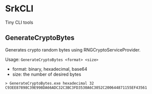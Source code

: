 # SrkCLI
Tiny CLI tools


## GenerateCryptoBytes

Generates crypto random bytes using RNGCryptoServiceProvider.

Usage: `GenerateCryptoBytes <format> <size>`

*    format:     binary, hexadecimal, base64
*    size:       the number of desired bytes

```
> GenerateCryptoBytes.exe hexadecimal 32
C93EE87898C39E998DA66ADC32C3BC3FD3530A6C3052C200644871155EF43561
```

